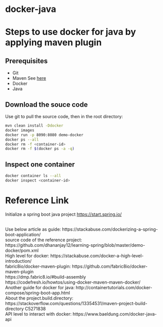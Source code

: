 # docker-java

# Steps to use docker for java by applying maven plugin

## Prerequisites
* Git
* Maven
    See [here](https://github.com/HuangMarco/knowledge-hub/blob/dev/linux-operation/linux_installation_softwares_components.md)
* Docker
* Java

## Download the souce code
Use git to pull the source code, then in the root directory:
```sh
mvn clean install -Ddocker 
docker images
docker run -p 8090:8080 demo-docker 
docker ps --all
docker rm -f <container-id>
docker rm -f $(docker ps -a -q)
```

## Inspect one container
```sh
docker container ls --all
docker inspect <container-id>
```

# Reference Link
Initialize a spring boot java project
https://start.spring.io/

<br>
Use below article as guide:
https://stackabuse.com/dockerizing-a-spring-boot-application/
<br>
source code of the reference project: https://github.com/dhananjay12/learning-spring/blob/master/demo-docker/pom.xml

<br>
High level for docker:
https://stackabuse.com/docker-a-high-level-introduction/


<br>
fabric8io/docker-maven-plugin:
https://github.com/fabric8io/docker-maven-plugin
<br>
https://dmp.fabric8.io/#build-assembly

<br>
https://codefresh.io/howtos/using-docker-maven-maven-docker/

<br>
Another guide for docker for java:
http://containertutorials.com/docker-compose/spring-boot-app.html


<br>
About the project.build.directory:
https://stackoverflow.com/questions/13354531/maven-project-build-directory
C5271838


<br>
API level to interact with docker:
https://www.baeldung.com/docker-java-api
